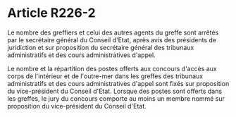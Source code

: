 # Article R226-2

Le nombre des greffiers et celui des autres agents du greffe sont arrêtés par le secrétaire général du Conseil d'Etat, après avis des présidents de juridiction et sur proposition du secrétaire général des tribunaux administratifs et des cours administratives d'appel.

Le nombre et la répartition des postes offerts aux concours d'accès aux corps de l'intérieur et de l'outre-mer dans les greffes des tribunaux administratifs et des cours administratives d'appel sont fixés sur proposition du vice-président du Conseil d'Etat. Lorsque des postes sont offerts dans les greffes, le jury du concours comporte au moins un membre nommé sur proposition du vice-président du Conseil d'Etat.
